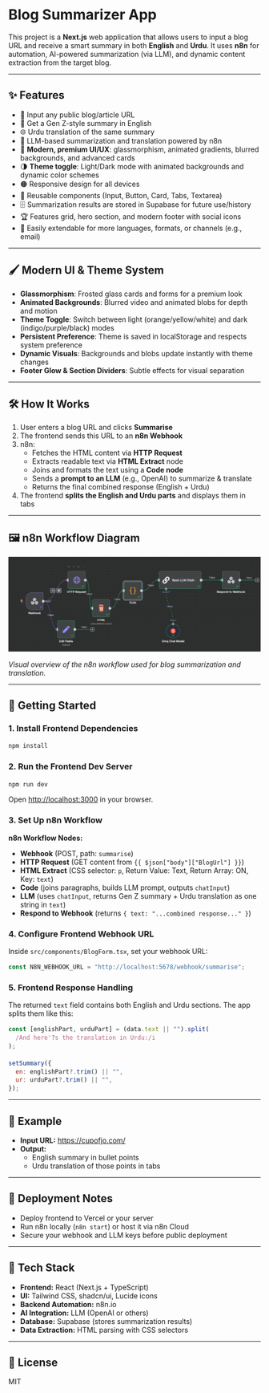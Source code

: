 # Blog Summarizer App

This project is a **Next.js** web application that allows users to input a blog URL and receive a smart summary in both **English** and **Urdu**. It uses **n8n** for automation, AI-powered summarization (via LLM), and dynamic content extraction from the target blog.

---

## ✨ Features

- 🔗 Input any public blog/article URL
- 📑 Get a Gen Z-style summary in English
- 🌐 Urdu translation of the same summary
- 🧠 LLM-based summarization and translation powered by n8n
- 🎨 **Modern, premium UI/UX**: glassmorphism, animated gradients, blurred backgrounds, and advanced cards
- 🌗 **Theme toggle**: Light/Dark mode with animated backgrounds and dynamic color schemes
- 🟠 Responsive design for all devices
- 🧩 Reusable components (Input, Button, Card, Tabs, Textarea)
- 🗄️ Summarization results are stored in Supabase for future use/history
- 🏆 Features grid, hero section, and modern footer with social icons
- 🔧 Easily extendable for more languages, formats, or channels (e.g., email)

---

## 🖌️ Modern UI & Theme System

- **Glassmorphism**: Frosted glass cards and forms for a premium look
- **Animated Backgrounds**: Blurred video and animated blobs for depth and motion
- **Theme Toggle**: Switch between light (orange/yellow/white) and dark (indigo/purple/black) modes
- **Persistent Preference**: Theme is saved in localStorage and respects system preference
- **Dynamic Visuals**: Backgrounds and blobs update instantly with theme changes
- **Footer Glow & Section Dividers**: Subtle effects for visual separation

---

## 🛠 How It Works

1. User enters a blog URL and clicks **Summarise**
2. The frontend sends this URL to an **n8n Webhook**
3. n8n:
   - Fetches the HTML content via **HTTP Request**
   - Extracts readable text via **HTML Extract** node
   - Joins and formats the text using a **Code node**
   - Sends a **prompt to an LLM** (e.g., OpenAI) to summarize & translate
   - Returns the final combined response (English + Urdu)
4. The frontend **splits the English and Urdu parts** and displays them in tabs

---

## 🖼️ n8n Workflow Diagram

<img src="public/n8nworkflow.png" alt="n8n Workflow Diagram" width="700" />

_Visual overview of the n8n workflow used for blog summarization and translation._

---

## 🚀 Getting Started

### 1. Install Frontend Dependencies

```bash
npm install
```

### 2. Run the Frontend Dev Server

```bash
npm run dev
```

Open [http://localhost:3000](http://localhost:3000) in your browser.

### 3. Set Up n8n Workflow

**n8n Workflow Nodes:**

- **Webhook** (POST, path: `summarise`)
- **HTTP Request** (GET content from `{{ $json["body"]["BlogUrl"] }}`)
- **HTML Extract** (CSS selector: `p`, Return Value: Text, Return Array: ON, Key: `text`)
- **Code** (joins paragraphs, builds LLM prompt, outputs `chatInput`)
- **LLM** (uses `chatInput`, returns Gen Z summary + Urdu translation as one string in `text`)
- **Respond to Webhook** (returns `{ text: "...combined response..." }`)

### 4. Configure Frontend Webhook URL

Inside `src/components/BlogForm.tsx`, set your webhook URL:

```js
const N8N_WEBHOOK_URL = "http://localhost:5678/webhook/summarise";
```

### 5. Frontend Response Handling

The returned `text` field contains both English and Urdu sections. The app splits them like this:

```js
const [englishPart, urduPart] = (data.text || "").split(
  /And here'?s the translation in Urdu:/i
);

setSummary({
  en: englishPart?.trim() || "",
  ur: urduPart?.trim() || "",
});
```

---

## 🧪 Example

- **Input URL:** https://cupofjo.com/
- **Output:**
  - English summary in bullet points
  - Urdu translation of those points in tabs

---

## 🚀 Deployment Notes

- Deploy frontend to Vercel or your server
- Run n8n locally (`n8n start`) or host it via n8n Cloud
- Secure your webhook and LLM keys before public deployment

---

## 🧰 Tech Stack

- **Frontend:** React (Next.js + TypeScript)
- **UI:** Tailwind CSS, shadcn/ui, Lucide icons
- **Backend Automation:** n8n.io
- **AI Integration:** LLM (OpenAI or others)
- **Database:** Supabase (stores summarization results)
- **Data Extraction:** HTML parsing with CSS selectors

---

## 📝 License

MIT
